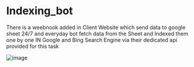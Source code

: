 # Indexing_bot
There is a weebnook added in Client Website which send data to google sheet 24/7 and 
everyday bot fetch data from the Sheet and Indexed them one by one
IN Google and Bing Search Engine via their dedicated api provided for this task


![image](https://github.com/Mobeen-Dev/Indexing_bot/assets/165556583/70c7d10f-b54c-4e4f-8a6e-5dfd9f882207)
